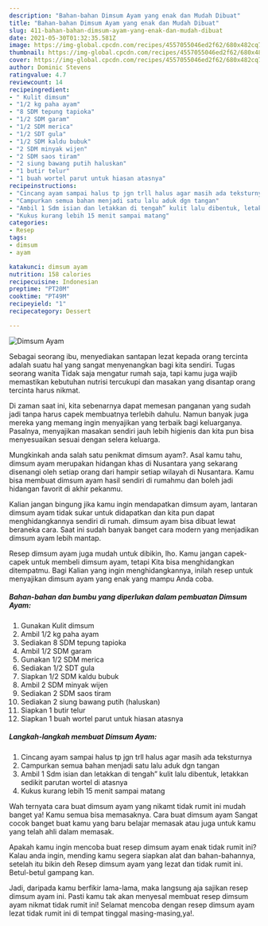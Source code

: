 ```yaml
---
description: "Bahan-bahan Dimsum Ayam yang enak dan Mudah Dibuat"
title: "Bahan-bahan Dimsum Ayam yang enak dan Mudah Dibuat"
slug: 411-bahan-bahan-dimsum-ayam-yang-enak-dan-mudah-dibuat
date: 2021-05-30T01:32:35.581Z
image: https://img-global.cpcdn.com/recipes/4557055046ed2f62/680x482cq70/dimsum-ayam-foto-resep-utama.jpg
thumbnail: https://img-global.cpcdn.com/recipes/4557055046ed2f62/680x482cq70/dimsum-ayam-foto-resep-utama.jpg
cover: https://img-global.cpcdn.com/recipes/4557055046ed2f62/680x482cq70/dimsum-ayam-foto-resep-utama.jpg
author: Dominic Stevens
ratingvalue: 4.7
reviewcount: 14
recipeingredient:
- " Kulit dimsum"
- "1/2 kg paha ayam"
- "8 SDM tepung tapioka"
- "1/2 SDM garam"
- "1/2 SDM merica"
- "1/2 SDT gula"
- "1/2 SDM kaldu bubuk"
- "2 SDM minyak wijen"
- "2 SDM saos tiram"
- "2 siung bawang putih haluskan"
- "1 butir telur"
- "1 buah wortel parut untuk hiasan atasnya"
recipeinstructions:
- "Cincang ayam sampai halus tp jgn trll halus agar masih ada teksturnya"
- "Campurkan semua bahan menjadi satu lalu aduk dgn tangan"
- "Ambil 1 Sdm isian dan letakkan di tengah” kulit lalu dibentuk, letakkan sedikit parutan wortel di atasnya"
- "Kukus kurang lebih 15 menit sampai matang"
categories:
- Resep
tags:
- dimsum
- ayam

katakunci: dimsum ayam 
nutrition: 158 calories
recipecuisine: Indonesian
preptime: "PT20M"
cooktime: "PT49M"
recipeyield: "1"
recipecategory: Dessert

---
```



![Dimsum Ayam](https://img-global.cpcdn.com/recipes/4557055046ed2f62/680x482cq70/dimsum-ayam-foto-resep-utama.jpg)

Sebagai seorang ibu, menyediakan santapan lezat kepada orang tercinta adalah suatu hal yang sangat menyenangkan bagi kita sendiri. Tugas seorang  wanita Tidak saja mengatur rumah saja, tapi kamu juga wajib memastikan kebutuhan nutrisi tercukupi dan masakan yang disantap orang tercinta harus nikmat.

Di zaman  saat ini, kita sebenarnya dapat memesan panganan yang sudah jadi tanpa harus capek membuatnya terlebih dahulu. Namun banyak juga mereka yang memang ingin menyajikan yang terbaik bagi keluarganya. Pasalnya, menyajikan masakan sendiri jauh lebih higienis dan kita pun bisa menyesuaikan sesuai dengan selera keluarga. 



Mungkinkah anda salah satu penikmat dimsum ayam?. Asal kamu tahu, dimsum ayam merupakan hidangan khas di Nusantara yang sekarang disenangi oleh setiap orang dari hampir setiap wilayah di Nusantara. Kamu bisa membuat dimsum ayam hasil sendiri di rumahmu dan boleh jadi hidangan favorit di akhir pekanmu.

Kalian jangan bingung jika kamu ingin mendapatkan dimsum ayam, lantaran dimsum ayam tidak sukar untuk didapatkan dan kita pun dapat menghidangkannya sendiri di rumah. dimsum ayam bisa dibuat lewat beraneka cara. Saat ini sudah banyak banget cara modern yang menjadikan dimsum ayam lebih mantap.

Resep dimsum ayam juga mudah untuk dibikin, lho. Kamu jangan capek-capek untuk membeli dimsum ayam, tetapi Kita bisa menghidangkan ditempatmu. Bagi Kalian yang ingin menghidangkannya, inilah resep untuk menyajikan dimsum ayam yang enak yang mampu Anda coba.

<!--inarticleads1-->

##### Bahan-bahan dan bumbu yang diperlukan dalam pembuatan Dimsum Ayam:

1. Gunakan  Kulit dimsum
1. Ambil 1/2 kg paha ayam
1. Sediakan 8 SDM tepung tapioka
1. Ambil 1/2 SDM garam
1. Gunakan 1/2 SDM merica
1. Sediakan 1/2 SDT gula
1. Siapkan 1/2 SDM kaldu bubuk
1. Ambil 2 SDM minyak wijen
1. Sediakan 2 SDM saos tiram
1. Sediakan 2 siung bawang putih (haluskan)
1. Siapkan 1 butir telur
1. Siapkan 1 buah wortel parut untuk hiasan atasnya




<!--inarticleads2-->

##### Langkah-langkah membuat Dimsum Ayam:

1. Cincang ayam sampai halus tp jgn trll halus agar masih ada teksturnya
1. Campurkan semua bahan menjadi satu lalu aduk dgn tangan
1. Ambil 1 Sdm isian dan letakkan di tengah” kulit lalu dibentuk, letakkan sedikit parutan wortel di atasnya
1. Kukus kurang lebih 15 menit sampai matang




Wah ternyata cara buat dimsum ayam yang nikamt tidak rumit ini mudah banget ya! Kamu semua bisa memasaknya. Cara buat dimsum ayam Sangat cocok banget buat kamu yang baru belajar memasak atau juga untuk kamu yang telah ahli dalam memasak.

Apakah kamu ingin mencoba buat resep dimsum ayam enak tidak rumit ini? Kalau anda ingin, mending kamu segera siapkan alat dan bahan-bahannya, setelah itu bikin deh Resep dimsum ayam yang lezat dan tidak rumit ini. Betul-betul gampang kan. 

Jadi, daripada kamu berfikir lama-lama, maka langsung aja sajikan resep dimsum ayam ini. Pasti kamu tak akan menyesal membuat resep dimsum ayam nikmat tidak rumit ini! Selamat mencoba dengan resep dimsum ayam lezat tidak rumit ini di tempat tinggal masing-masing,ya!.

